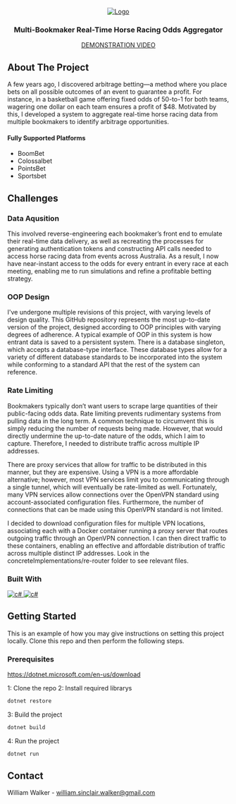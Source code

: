 <br />
<div align="center">
  <a href="https://youtu.be/8SxA47AKwcE">
    <img src="https://drive.google.com/uc?export=view&id=1OE1wadZnDNvwY7H572cv8JlR9xk-Df4Y" alt="Logo">
  </a>
  <h3 align="center">Multi-Bookmaker Real-Time Horse Racing Odds Aggregator</h3>
  <a align="center" href="https://youtu.be/8SxA47AKwcE">
    <p>DEMONSTRATION VIDEO</p>
  </a>
</div>

## About The Project 
A few years ago, I discovered arbitrage betting—a method where you place bets on all possible outcomes of an event to guarantee a profit. For instance, in a basketball game offering fixed odds of 50-to-1 for both teams, wagering one dollar on each team ensures a profit of $48. Motivated by this, I developed a system to aggregate real-time horse racing data from multiple bookmakers to identify arbitrage opportunities.

#### Fully Supported Platforms
- BoomBet
- Colossalbet
- PointsBet
- Sportsbet

## Challenges
### Data Aqusition
This involved reverse-engineering each bookmaker’s front end to emulate their real-time data delivery, as well as recreating the processes for generating authentication tokens and constructing API calls needed to access horse racing data from events across Australia. As a result, I now have near-instant access to the odds for every entrant in every race at each meeting, enabling me to run simulations and refine a profitable betting strategy.

### OOP Design
I've undergone multiple revisions of this project, with varying levels of design quality. This GitHub repository represents the most up-to-date version of the project, designed according to OOP principles with varying degrees of adherence. A typical example of OOP in this system is how entrant data is saved to a persistent system. There is a database singleton, which accepts a database-type interface. These database types allow for a variety of different database standards to be incorporated into the system while conforming to a standard API that the rest of the system can reference.

### Rate Limiting
Bookmakers typically don’t want users to scrape large quantities of their public-facing odds data. Rate limiting prevents rudimentary systems from pulling data in the long term. A common technique to circumvent this is simply reducing the number of requests being made. However, that would directly undermine the up-to-date nature of the odds, which I aim to capture. Therefore, I needed to distribute traffic across multiple IP addresses.

There are proxy services that allow for traffic to be distributed in this manner, but they are expensive. Using a VPN is a more affordable alternative; however, most VPN services limit you to communicating through a single tunnel, which will eventually be rate-limited as well. Fortunately, many VPN services allow connections over the OpenVPN standard using account-associated configuration files. Furthermore, the number of connections that can be made using this OpenVPN standard is not limited.

I decided to download configuration files for multiple VPN locations, associating each with a Docker container running a proxy server that routes outgoing traffic through an OpenVPN connection. I can then direct traffic to these containers, enabling an effective and affordable distribution of traffic across multiple distinct IP addresses. Look in the concreteImplementations/re-router folder to see relevant files.

### Built With

<a href="">
  <img src="https://img.shields.io/badge/c%23-%23239120.svg?style=for-the-badge&logo=csharp&logoColor=white" alt="c#">
</a>
<a href="">
  <img src="https://img.shields.io/badge/docker-%230db7ed.svg?style=for-the-badge&logo=docker&logoColor=white" alt="c#">
</a>

## Getting Started
This is an example of how you may give instructions on setting this project locally. Clone this repo and then perform the following steps. 

### Prerequisites

https://dotnet.microsoft.com/en-us/download

1: Clone the repo
2: Install required librarys
  ```sh
  dotnet restore
  ```
3: Build the project
  ```sh
  dotnet build
  ```
4: Run the project
  ```sh
  dotnet run
  ```

## Contact
William Walker - william.sinclair.walker@gmail.com



